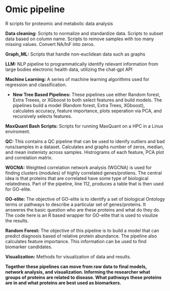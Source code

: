 # Omic pipeline
R scripts for proteomic and metabolic data analysis

**Data cleaning:**
Scripts to normalize and standardize data. Scripts to subset data based on column name. Scripts to remove samples with too many missing values. Convert NA/InF into zeros. 

**Graph_ML:**
Scripts that handle non-euclidean data such as graphs

**LLM:**
NLP pipeline to programmatically identify relevant information from large bodies electronic health data, utilizing the chat-gpt API

**Machine Learning:**
A series of machine learning algorithms used for regression and classification. 
- **New Tree Based Pipelines:**
These pipelines use either Random forest, Extra Treees, or XGboost to both select features and build models. The pipelines build a model (Random forest, Extra Trees, XGboost), calculates accuracy, feature importance, plots seperation via PCA, and recursively selects features. 

**MaxQuant Bash Scripts:**
Scripts for running MaxQuant on a HPC in a Linux enviroment.

**QC:**
This contains a QC pipeline that can be used to idenify outliers and bad runs/samples in a dataset. Calculates and graphs number of zeros, median, and mean instenisty across samples. Histrograms of each feature, PCA plot and correlation matrix. 

**WGCNA:**
Weighted correlation network analysis (WGCNA) is used for finding clusters (modules) of highly correlated genes/protiens. The central idea is that proteins that are correlated have some type of biological relatedness. Part of the pipeline, line 112, produces a table that is then used for GO-elite.

**GO-elite:**
The objective of GO-elite is to identify a  set of biological Ontology terms or pathways to describe a particular set of genes/proteins. It answeres the basic question who are these proteins and what do they do. The code here is an R based wrapper for GO-elite that is used to visulize the results.

**Random Forest:**
The objective of this pipeline is to build a model that can predict diagnosis based of relative protein abundance. The pipeline also calculates feature importance. This information can be used to find biomarker candidates.

**Visualization:**
Methods for visualization of data and results.


**Together these pipelines can move from raw data to final models, network analysis, and visualization. Informing the researcher what groups of proteins are related to disease. What pathways these proteins are in and what proteins are best used as biomarkers.**
